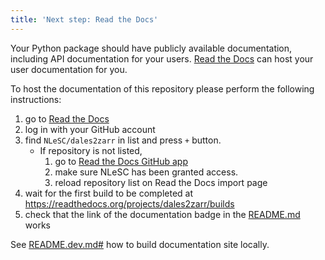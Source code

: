 ```yaml
---
title: 'Next step: Read the Docs'
---
```


Your Python package should have publicly available documentation, including API documentation for your users.
[Read the Docs](https://readthedocs.org) can host your user documentation for you.

To host the documentation of this repository please perform the following instructions:

1. go to [Read the Docs](https://readthedocs.org/dashboard/import/?)
1. log in with your GitHub account
1. find `NLeSC/dales2zarr` in list and press `+` button.
   * If repository is not listed,
      1. go to [Read the Docs GitHub app](https://github.com/settings/connections/applications/fae83c942bc1d89609e2)
      2. make sure NLeSC has been granted access.
      3. reload repository list on Read the Docs import page
1. wait for the first build to be completed at <https://readthedocs.org/projects/dales2zarr/builds>
1. check that the link of the documentation badge in the [README.md](https://github.com/NLeSC/dales2zarr) works

See [README.dev.md#](https://github.com/NLeSC/dales2zarr/blob/main/README.dev.md#generating-the-api-docs) how to build documentation site locally.
